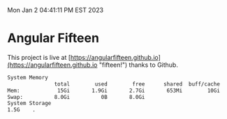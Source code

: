 Mon Jan  2 04:41:11 PM EST 2023

# Angular Fifteen


This project is live at [https://angularfifteen.github.io](https://angularfifteen.github.io "fifteen!") thanks to Github.

```bash
System Memory
               total        used        free      shared  buff/cache   available
Mem:            15Gi       1.9Gi       2.7Gi       653Mi        10Gi        12Gi
Swap:          8.0Gi          0B       8.0Gi
System Storage
1.5G	.
```
```bash

